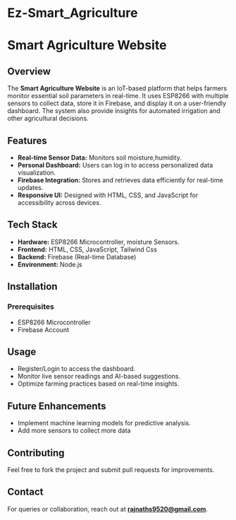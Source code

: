 # Ez-Smart_Agriculture

# Smart Agriculture Website

## Overview
The **Smart Agriculture Website** is an IoT-based platform that helps farmers monitor essential soil parameters in real-time. It uses ESP8266 with multiple sensors to collect data, store it in Firebase, and display it on a user-friendly dashboard. The system also  provide insights for automated irrigation and other agricultural decisions.

## Features
- **Real-time Sensor Data:** Monitors soil moisture,humidity.
- **Personal Dashboard:** Users can log in to access personalized data visualization.
- **Firebase Integration:** Stores and retrieves data efficiently for real-time updates.
- **Responsive UI:** Designed with HTML, CSS, and JavaScript for accessibility across devices.

## Tech Stack
- **Hardware:** ESP8266 Microcontroller, moisture Sensors.
- **Frontend:** HTML, CSS, JavaScript, Tailwind Css
- **Backend:** Firebase (Real-time Database)
- **Environment:** Node.js

## Installation
### Prerequisites
- ESP8266 Microcontroller
- Firebase Account


## Usage
- Register/Login to access the dashboard.
- Monitor live sensor readings and AI-based suggestions.
- Optimize farming practices based on real-time insights.

## Future Enhancements
- Implement machine learning models for predictive analysis.
- Add more sensors to collect more data
  

## Contributing
Feel free to fork the project and submit pull requests for improvements.



## Contact
For queries or collaboration, reach out at **rajnaths9520@gmail.com**.

